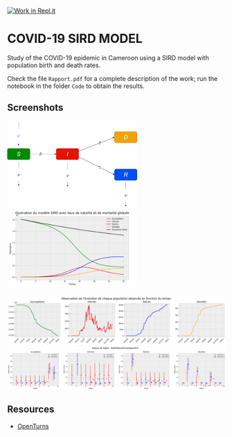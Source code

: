 [![Work in Repl.it](https://classroom.github.com/assets/work-in-replit-14baed9a392b3a25080506f3b7b6d57f295ec2978f6f33ec97e36a161684cbe9.svg)](https://classroom.github.com/online_ide?assignment_repo_id=3806034&assignment_repo_type=AssignmentRepo)


# COVID-19 SIRD MODEL
Study of the COVID-19 epidemic in Cameroon using a SIRD model with population birth and death rates.

Check the file `Rapport.pdf` for a complete description of the work; run the notebook in the folder `Code` to obtain the results.

## Screenshots

<img src="./Images/SIRD2.png" alt="drawing" width="300"/>

<img src="./Images/Simu1.png" alt="drawing" width="300"/>

<br>
<br>

<img src="./Images/pretreated.png" alt="drawing" width="600"/>

<img src="./Images/sobol.png" alt="drawing" width="600"/>

## Resources
- [OpenTurns](https://openturns.github.io/www/index.html)

